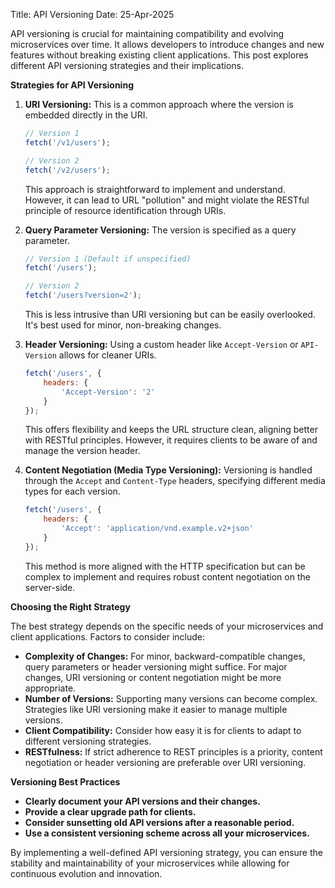 Title: API Versioning
Date: 25-Apr-2025

API versioning is crucial for maintaining compatibility and evolving microservices over time.  It allows developers to introduce changes and new features without breaking existing client applications.  This post explores different API versioning strategies and their implications.

**Strategies for API Versioning**

1. **URI Versioning:** This is a common approach where the version is embedded directly in the URI.

   ```javascript
   // Version 1
   fetch('/v1/users');

   // Version 2
   fetch('/v2/users');
   ```

   This approach is straightforward to implement and understand. However, it can lead to URL "pollution" and might violate the RESTful principle of resource identification through URIs.

2. **Query Parameter Versioning:** The version is specified as a query parameter.

   ```javascript
   // Version 1 (Default if unspecified)
   fetch('/users'); 

   // Version 2
   fetch('/users?version=2');
   ```

   This is less intrusive than URI versioning but can be easily overlooked.  It's best used for minor, non-breaking changes.

3. **Header Versioning:** Using a custom header like `Accept-Version` or `API-Version` allows for cleaner URIs.

   ```javascript
   fetch('/users', {
       headers: {
           'Accept-Version': '2'
       }
   });
   ```

   This offers flexibility and keeps the URL structure clean, aligning better with RESTful principles.  However, it requires clients to be aware of and manage the version header.

4. **Content Negotiation (Media Type Versioning):** Versioning is handled through the `Accept` and `Content-Type` headers, specifying different media types for each version.

   ```javascript
   fetch('/users', {
       headers: {
           'Accept': 'application/vnd.example.v2+json'
       }
   });
   ```

   This method is more aligned with the HTTP specification but can be complex to implement and requires robust content negotiation on the server-side.


**Choosing the Right Strategy**

The best strategy depends on the specific needs of your microservices and client applications.  Factors to consider include:

* **Complexity of Changes:** For minor, backward-compatible changes, query parameters or header versioning might suffice. For major changes, URI versioning or content negotiation might be more appropriate.
* **Number of Versions:**  Supporting many versions can become complex.  Strategies like URI versioning make it easier to manage multiple versions.
* **Client Compatibility:** Consider how easy it is for clients to adapt to different versioning strategies.
* **RESTfulness:** If strict adherence to REST principles is a priority, content negotiation or header versioning are preferable over URI versioning.

**Versioning Best Practices**

* **Clearly document your API versions and their changes.**
* **Provide a clear upgrade path for clients.**
* **Consider sunsetting old API versions after a reasonable period.**
* **Use a consistent versioning scheme across all your microservices.**


By implementing a well-defined API versioning strategy, you can ensure the stability and maintainability of your microservices while allowing for continuous evolution and innovation.
